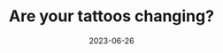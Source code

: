 ---
title: "Are your tattoos changing?"
date: 2023-06-26
reality-check: "Are your tattoos changing?"
type: reality-check
tags:
  - reality check
  - lucid dreaming
  - fun while tripping
---